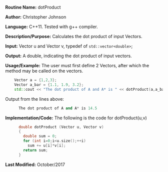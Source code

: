 **Routine Name:** dotProduct

**Author:** Christopher Johnson

**Language:** C++11. Tested with g++ compiler.

**Description/Purpose:**
Calculates the dot product of input Vectors.

**Input:**
Vector u and Vector v, typedef of `std::vector<double>`;

**Output:**
A double, indicating the dot product of input vectors.

**Usage/Example:**
The user must first define 2 Vectors, after which the method may be called on the vectors.
```C++
    Vector a = {1,2,3};
    Vector a_bar = {1.1, 1.9, 3.2};
    std::cout << "The dot product of A and A* is " << dotProduct(a,a_bar) << std::endl;
```
Output from the lines above:
```c++
      The dot product of A and A* is 14.5
```


**Implementation/Code:** The following is the code for dotProduct(u,v)
```c++
      double dotProduct (Vector u, Vector v)
      {
        double sum = 0;
        for (int i=0;i<u.size();++i)
          sum += u[i]*v[i];
        return sum;
      }
```

**Last Modified:** October/2017
